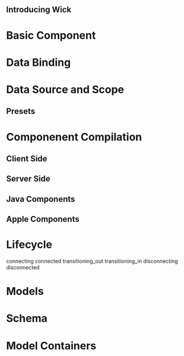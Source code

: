 ## Introducing Wick

# Basic Component
# Data Binding
# Data Source and Scope

## Presets

# Componenent Compilation
## Client Side 
## Server Side
## Java Components
## Apple Components

# Lifecycle

connecting
connected
transitioning_out
transitioning_in
disconnecting
disconnected

# Models
# Schema
# Model Containers
